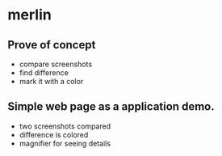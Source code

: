 # merlin
## Prove of concept
- compare screenshots
- find difference
- mark it with a color

## Simple web page as a application demo.
- two screenshots compared
- difference is colored
- magnifier for seeing details

